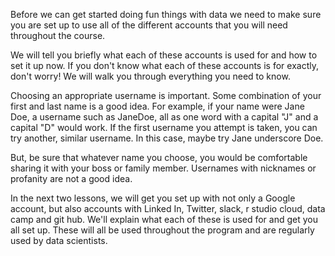 Before we can get started doing fun things with data we need to make sure you are set up to use all of the different accounts that you will need throughout the course. 

We will tell you briefly what each of these accounts is used for and how to set it up now. If you don't know what each of these accounts is for exactly, don't worry! We will walk you through everything you need to know.

Choosing an appropriate username is important. Some combination of your first and last name is a good idea. For example, if your name were Jane Doe, a username such as JaneDoe, all as one word with a capital "J" and a capital "D" would work. If the first username you attempt is taken, you can try another, similar username. In this case, maybe try Jane underscore Doe. 

But, be sure that whatever name you choose, you would be comfortable sharing it with your boss or family member. Usernames with nicknames or profanity are not a good idea.

In the next two lessons, we will get you set up with not only a Google account, but also accounts with Linked In, Twitter, slack, r studio cloud, data camp and git hub. We'll explain what each of these is used for and get you all set up. These will all be used throughout the program and are regularly used by data scientists.